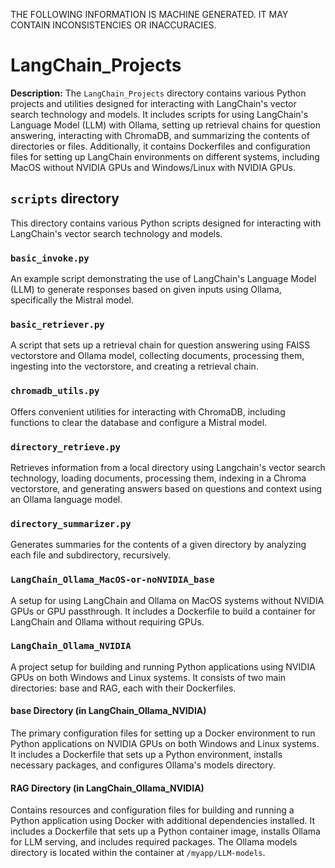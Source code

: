 THE FOLLOWING INFORMATION IS MACHINE GENERATED.
IT MAY CONTAIN INCONSISTENCIES OR INACCURACIES.

# LangChain_Projects  

**Description:**  The `LangChain_Projects` directory contains various Python projects and utilities designed for interacting with LangChain's vector search technology and models. It includes scripts for using LangChain's Language Model (LLM) with Ollama, setting up retrieval chains for question answering, interacting with ChromaDB, and summarizing the contents of directories or files. Additionally, it contains Dockerfiles and configuration files for setting up LangChain environments on different systems, including MacOS without NVIDIA GPUs and Windows/Linux with NVIDIA GPUs.

 ## `scripts` directory
This directory contains various Python scripts designed for interacting with LangChain's vector search technology and models.

### `basic_invoke.py`
An example script demonstrating the use of LangChain's Language Model (LLM) to generate responses based on given inputs using Ollama, specifically the Mistral model.

### `basic_retriever.py`
A script that sets up a retrieval chain for question answering using FAISS vectorstore and Ollama model, collecting documents, processing them, ingesting into the vectorstore, and creating a retrieval chain.

### `chromadb_utils.py`
Offers convenient utilities for interacting with ChromaDB, including functions to clear the database and configure a Mistral model.

### `directory_retrieve.py`
Retrieves information from a local directory using Langchain's vector search technology, loading documents, processing them, indexing in a Chroma vectorstore, and generating answers based on questions and context using an Ollama language model.

### `directory_summarizer.py`
Generates summaries for the contents of a given directory by analyzing each file and subdirectory, recursively.

### `LangChain_Ollama_MacOS-or-noNVIDIA_base`
A setup for using LangChain and Ollama on MacOS systems without NVIDIA GPUs or GPU passthrough. It includes a Dockerfile to build a container for LangChain and Ollama without requiring GPUs.

### `LangChain_Ollama_NVIDIA`
A project setup for building and running Python applications using NVIDIA GPUs on both Windows and Linux systems. It consists of two main directories: base and RAG, each with their Dockerfiles.

#### base Directory (in LangChain_Ollama_NVIDIA)
The primary configuration files for setting up a Docker environment to run Python applications on NVIDIA GPUs on both Windows and Linux systems. It includes a Dockerfile that sets up a Python environment, installs necessary packages, and configures Ollama's models directory.

#### RAG Directory (in LangChain_Ollama_NVIDIA)
Contains resources and configuration files for building and running a Python application using Docker with additional dependencies installed. It includes a Dockerfile that sets up a Python container image, installs Ollama for LLM serving, and includes required packages. The Ollama models directory is located within the container at `/myapp/LLM-models`.